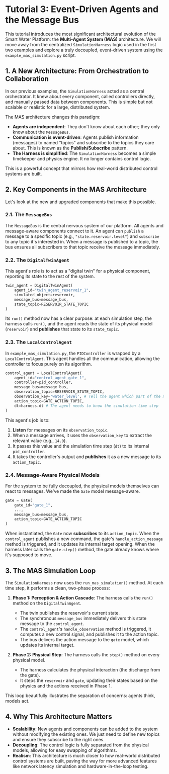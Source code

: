 # Tutorial 3: Event-Driven Agents and the Message Bus

This tutorial introduces the most significant architectural evolution of the Smart Water Platform: the **Multi-Agent System (MAS)** architecture. We will move away from the centralized `SimulationHarness` logic used in the first two examples and explore a truly decoupled, event-driven system using the `example_mas_simulation.py` script.

## 1. A New Architecture: From Orchestration to Collaboration

In our previous examples, the `SimulationHarness` acted as a central orchestrator. It knew about every component, called controllers directly, and manually passed data between components. This is simple but not scalable or realistic for a large, distributed system.

The MAS architecture changes this paradigm:
- **Agents are independent**: They don't know about each other; they only know about the `MessageBus`.
- **Communication is event-driven**: Agents publish information (messages) to named "topics" and subscribe to the topics they care about. This is known as the **Publish/Subscribe** pattern.
- **The Harness is simplified**: The `SimulationHarness` becomes a simple timekeeper and physics engine. It no longer contains control logic.

This is a powerful concept that mirrors how real-world distributed control systems are built.

## 2. Key Components in the MAS Architecture

Let's look at the new and upgraded components that make this possible.

### 2.1. The `MessageBus`
The `MessageBus` is the central nervous system of our platform. All agents and message-aware components connect to it. An agent can `publish` a message to a specific topic (e.g., `"state.reservoir.level"`) and `subscribe` to any topic it's interested in. When a message is published to a topic, the bus ensures all subscribers to that topic receive the message immediately.

### 2.2. The `DigitalTwinAgent`
This agent's role is to act as a "digital twin" for a physical component, reporting its state to the rest of the system.
```python
twin_agent = DigitalTwinAgent(
    agent_id="twin_agent_reservoir_1",
    simulated_object=reservoir,
    message_bus=message_bus,
    state_topic=RESERVOIR_STATE_TOPIC
)
```
Its `run()` method now has a clear purpose: at each simulation step, the harness calls `run()`, and the agent reads the state of its physical model (`reservoir`) and **publishes** that state to its `state_topic`.

### 2.3. The `LocalControlAgent`
In `example_mas_simulation.py`, the `PIDController` is wrapped by a `LocalControlAgent`. This agent handles all the communication, allowing the controller to focus purely on its algorithm.

```python
control_agent = LocalControlAgent(
    agent_id="control_agent_gate_1",
    controller=pid_controller,
    message_bus=message_bus,
    observation_topic=RESERVOIR_STATE_TOPIC,
    observation_key='water_level', # Tell the agent which part of the message to use
    action_topic=GATE_ACTION_TOPIC,
    dt=harness.dt # The agent needs to know the simulation time step
)
```
This agent's job is to:
1.  **Listen** for messages on its `observation_topic`.
2.  When a message arrives, it uses the `observation_key` to extract the relevant value (e.g., `14.0`).
3.  It passes this value and the simulation time step (`dt`) to its internal `pid_controller`.
4.  It takes the controller's output and **publishes** it as a new message to its `action_topic`.

### 2.4. Message-Aware Physical Models
For the system to be fully decoupled, the physical models themselves can react to messages. We've made the `Gate` model message-aware.

```python
gate = Gate(
    gate_id="gate_1",
    ...,
    message_bus=message_bus,
    action_topic=GATE_ACTION_TOPIC
)
```
When instantiated, the `Gate` now **subscribes** to its `action_topic`. When the `control_agent` publishes a new command, the gate's `handle_action_message` method is triggered, and it updates its internal target opening. When the harness later calls the `gate.step()` method, the gate already knows where it's supposed to move.

## 3. The MAS Simulation Loop

The `SimulationHarness` now uses the `run_mas_simulation()` method. At each time step, it performs a clean, two-phase process:

1.  **Phase 1: Perception & Action Cascade**: The harness calls the `run()` method on the `DigitalTwinAgent`.
    - The twin publishes the reservoir's current state.
    - The synchronous `message_bus` immediately delivers this state message to the `control_agent`.
    - The `control_agent`'s `handle_observation` method is triggered, it computes a new control signal, and publishes it to the action topic.
    - The bus delivers the action message to the `gate` model, which updates its internal target.

2.  **Phase 2: Physical Step**: The harness calls the `step()` method on every physical model.
    - The harness calculates the physical interaction (the discharge from the gate).
    - It steps the `reservoir` and `gate`, updating their states based on the physics and the actions received in Phase 1.

This loop beautifully illustrates the separation of concerns: agents think, models act.

## 4. Why This Architecture Matters

- **Scalability**: New agents and components can be added to the system without modifying the existing ones. We just need to define new topics and ensure they subscribe to the right ones.
- **Decoupling**: The control logic is fully separated from the physical models, allowing for easy swapping of algorithms.
- **Realism**: This architecture is much closer to how real-world distributed control systems are built, paving the way for more advanced features like network latency simulation and hardware-in-the-loop testing.
